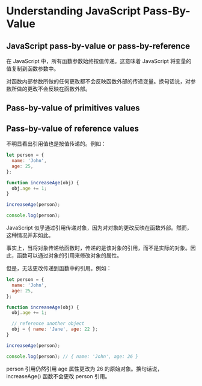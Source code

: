 # Understanding JavaScript Pass-By-Value

## JavaScript pass-by-value or pass-by-reference

在 JavaScript 中，所有函数参数始终按值传递。这意味着 JavaScript 将变量的值复制到函数参数中。

对函数内部参数所做的任何更改都不会反映函数外部的传递变量。换句话说，对参数所做的更改不会反映在函数外部。

## Pass-by-value of primitives values

## Pass-by-value of reference values

不明显看出引用值也是按值传递的。例如：

```js
let person = {
  name: 'John',
  age: 25,
};

function increaseAge(obj) {
  obj.age += 1;
}

increaseAge(person);

console.log(person);
```

JavaScript 似乎通过引用传递对象，因为对对象的更改反映在函数外部。然而，这种情况并非如此。

事实上，当将对象传递给函数时，传递的是该对象的引用，而不是实际的对象。因此，函数可以通过对象的引用来修改对象的属性。

但是，无法更改传递到函数中的引用。例如：

```js
let person = {
  name: 'John',
  age: 25,
};

function increaseAge(obj) {
  obj.age += 1;

  // reference another object
  obj = { name: 'Jane', age: 22 };
}

increaseAge(person);

console.log(person); // { name: 'John', age: 26 }
```

person 引用仍然引用 age 属性更改为 26 的原始对象。换句话说，increaseAge() 函数不会更改 person 引用。
